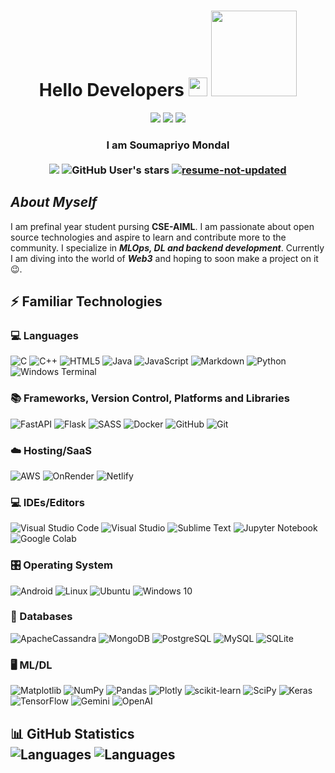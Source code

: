<h1 align="center">
Hello Developers <img src="https://media.giphy.com/media/hvRJCLFzcasrR4ia7z/giphy.gif" width="30px">
<img height="137px" src='https://avataaars.io/?avatarStyle=Transparent&topType=LongHairNotTooLong&accessoriesType=Blank&hairColor=Black&facialHairType=Blank&clotheType=ShirtScoopNeck&clotheColor=PastelRed&eyeType=Happy&eyebrowType=UpDown&mouthType=Smile&skinColor=Light'
/>
</h1>
<p align="center">  
  <a href="https://twitter.com/soumapriyo43914" target="_blank"><img src="https://img.shields.io/badge/Twitter-%231DA1F2.svg?style=for-the-badge&logo=Twitter&logoColor=white"></a>
  <a href="mailto:soumapriyomondalabc@gmail.com" target="_blank"><img src="https://img.shields.io/badge/Gmail-D14836?style=for-the-badge&logo=gmail&logoColor=white"></a>
  <a href="[https://www.linkedin.com/in/sreetama-profile/](https://www.linkedin.com/in/soumapriyo-mondal-5a4b56220)" target="_blank"><img src="https://img.shields.io/badge/linkedin-%230077B5.svg?style=for-the-badge&logo=linkedin&logoColor=white"></a>
  <!--https://ileriayo.github.io/markdown-badges-->
</p>


<h3 align= "center">
I am Soumapriyo Mondal<br><br>
<img src="https://img.shields.io/github/followers/SoumapriyoM?color=yellow&logo=github&style=for-the-badge">
<!-- <img alt="Twitter Follow" src="https://img.shields.io/twitter/follow/HazraSreetama?color=yellow&style=for-the-badge"> -->
<img alt="GitHub User's stars" src="https://img.shields.io/github/stars/SoumapriyoM?color=yellow&style=for-the-badge">
<a href="https://www.dropbox.com/s/8p3dpdfl6n4t55k/Sreetama%20ghosh%20hazra_resume.pdf?dl=0">
<img alt= "resume-not-updated" src="https://img.shields.io/badge/Resume-click-yellow?style=for-the-badge">
</a>
<!-- <img alt="GitHub User's stars" src="https://img.shields.io/badge/views-1000-yellow"> -->
<!-- ![GitHub followers](https://img.shields.io/github/followers/SoumapriyoM?color=blue&logo=github&style=for-the-badge) -->
</h3>

<h2 align= "left">
<b><i>About Myself </b></i>
</h2> 
<p> I am prefinal year student pursing <b>CSE-AIML</b>. I am passionate about open source technologies and aspire to learn and contribute more to the community. I specialize in <b><i>MLOps, DL and backend development</b></i>. Currently I am diving into the world of <b><i>Web3</i></b> and hoping to soon make a project on it 😉. </p>

##  ⚡ Familiar Technologies
### 💻 Languages 
![C](https://img.shields.io/badge/c-%2300599C.svg?style=for-the-badge&logo=c&logoColor=white)
![C++](https://img.shields.io/badge/c++-%2300599C.svg?style=for-the-badge&logo=c%2B%2B&logoColor=white)
![HTML5](https://img.shields.io/badge/html5-%23E34F26.svg?style=for-the-badge&logo=html5&logoColor=white)
![Java](https://img.shields.io/badge/java-%23ED8B00.svg?style=for-the-badge&logo=java&logoColor=white)
![JavaScript](https://img.shields.io/badge/javascript-%23323330.svg?style=for-the-badge&logo=javascript&logoColor=%23F7DF1E)
![Markdown](https://img.shields.io/badge/markdown-%23000000.svg?style=for-the-badge&logo=markdown&logoColor=white)
![Python](https://img.shields.io/badge/python-3670A0?style=for-the-badge&logo=python&logoColor=ffdd54)
![Windows Terminal](https://img.shields.io/badge/Windows%20Terminal-%234D4D4D.svg?style=for-the-badge&logo=windows-terminal&logoColor=white)

### 📚 Frameworks, Version Control, Platforms and Libraries
![FastAPI](https://img.shields.io/badge/FastAPI-005571?style=for-the-badge&logo=fastapi)
![Flask](https://img.shields.io/badge/flask-%23000.svg?style=for-the-badge&logo=flask&logoColor=white)
![SASS](https://img.shields.io/badge/SASS-hotpink.svg?style=for-the-badge&logo=SASS&logoColor=white)
![Docker](https://img.shields.io/badge/docker-%230db7ed.svg?style=for-the-badge&logo=docker&logoColor=white)
![GitHub](https://img.shields.io/badge/github-%23121011.svg?style=for-the-badge&logo=github&logoColor=white)
![Git](https://img.shields.io/badge/git-%23F05033.svg?style=for-the-badge&logo=git&logoColor=white)

### ☁️ Hosting/SaaS
![AWS](https://img.shields.io/badge/aws-%23232F3E.svg?style=for-the-badge&logo=amazonaws&logoColor=white)
![OnRender](https://img.shields.io/badge/onrender-%23008aff.svg?style=for-the-badge&logo=onrender&logoColor=white)
![Netlify](https://img.shields.io/badge/netlify-%23000000.svg?style=for-the-badge&logo=netlify&logoColor=#00C7B7)

###  💻 IDEs/Editors
![Visual Studio Code](https://img.shields.io/badge/Visual%20Studio%20Code-0078d7.svg?style=for-the-badge&logo=visual-studio-code&logoColor=white)
![Visual Studio](https://img.shields.io/badge/Visual%20Studio-5C2D91.svg?style=for-the-badge&logo=visual-studio&logoColor=white)
![Sublime Text](https://img.shields.io/badge/sublime_text-%23575757.svg?style=for-the-badge&logo=sublime-text&logoColor=important)
![Jupyter Notebook](https://img.shields.io/badge/jupyter-%23FA0F00.svg?style=for-the-badge&logo=jupyter&logoColor=white)
![Google Colab](https://img.shields.io/badge/Google%20Colab-%23F9AB00.svg?style=for-the-badge&logo=googlecolab&logoColor=white)

###  🎛️ Operating System
![Android](https://img.shields.io/badge/Android-3DDC84?style=for-the-badge&logo=android&logoColor=white)
![Linux](https://img.shields.io/badge/Linux-FCC624?style=for-the-badge&logo=linux&logoColor=black)
![Ubuntu](https://img.shields.io/badge/Ubuntu-E95420?style=for-the-badge&logo=ubuntu&logoColor=white)
![Windows 10](https://img.shields.io/badge/Windows%2010-%230079d5.svg?style=for-the-badge&logo=windows&logoColor=white)

### 💾 Databases
![ApacheCassandra](https://img.shields.io/badge/cassandra-%231287B1.svg?style=for-the-badge&logo=apache-cassandra&logoColor=white)
![MongoDB](https://img.shields.io/badge/MongoDB-%234ea94b.svg?style=for-the-badge&logo=mongodb&logoColor=white)
![PostgreSQL](https://img.shields.io/badge/PostgreSQL-%23336791.svg?style=for-the-badge&logo=postgresql&logoColor=white)
![MySQL](https://img.shields.io/badge/mysql-%2300f.svg?style=for-the-badge&logo=mysql&logoColor=white)
![SQLite](https://img.shields.io/badge/sqlite-%2307405e.svg?style=for-the-badge&logo=sqlite&logoColor=white)

###  🖥️ ML/DL
![Matplotlib](https://img.shields.io/badge/Matplotlib-%23ffffff.svg?style=for-the-badge&logo=Matplotlib&logoColor=black)
![NumPy](https://img.shields.io/badge/numpy-%23013243.svg?style=for-the-badge&logo=numpy&logoColor=white)
![Pandas](https://img.shields.io/badge/pandas-%23150458.svg?style=for-the-badge&logo=pandas&logoColor=white)
![Plotly](https://img.shields.io/badge/Plotly-%233F4F75.svg?style=for-the-badge&logo=plotly&logoColor=white)
![scikit-learn](https://img.shields.io/badge/scikit--learn-%23F7931E.svg?style=for-the-badge&logo=scikit-learn&logoColor=white)
![SciPy](https://img.shields.io/badge/SciPy-%230C55A5.svg?style=for-the-badge&logo=scipy&logoColor=%white)
![Keras](https://img.shields.io/badge/Keras-%23D00000.svg?style=for-the-badge&logo=Keras&logoColor=white)
![TensorFlow](https://img.shields.io/badge/TensorFlow-%23FF6F00.svg?style=for-the-badge&logo=TensorFlow&logoColor=white)
![Gemini](https://img.shields.io/badge/Gemini-%23212121.svg?style=for-the-badge&logo=gemini&logoColor=white)
![OpenAI](https://img.shields.io/badge/OpenAI-%235E81AC.svg?style=for-the-badge&logo=openai&logoColor=white)
 
<!-- ## Hackathons Participated
![Flipkart Grid 4](https://img.shields.io/badge/Flipkart%20Grid%204-1st-yellow?style=for-the-badge&logo=appveyor)
![Smart Bengal](https://img.shields.io/badge/Smart%20Bengal-1st-yellow?style=for-the-badge&logo=appveyor)
![Smart India Hackathon](https://img.shields.io/badge/Smart%20India%20Hackathon-1st-yellow?style=for-the-badge&logo=appveyor)


<h2 align= "left">
 <b> 🏆 Hackathons Won</b> <br><br>
  <a href ="">
 <img alt="Shebuilds" src ="https://img.shields.io/badge/SheBuilds-2nd-pink?style=for-the-badge&logo=appveyor">
  </a>
  <a href ="https://certificate.givemycertificate.com/c/de9f811a-84f5-41d0-b595-6e5cd884154f">
 <img alt="HackTheMountains 3.0" src ="https://img.shields.io/badge/HTM%203.0-3rd-orange?style=for-the-badge&logo=appveyor">
   </a>
  <a href="https://drive.google.com/file/d/1CGJm6ID_B96WXkXXGa30OaVXHStugCWp/view">
 <img alt="Hackfest" src ="https://img.shields.io/badge/Hackfest-1st-yellow?style=for-the-badge&logo=appveyor">
    </a>
</h2> 

<!-- <h2 align= "left">
 <b>Projects</b> <br><br>
  <a href ="">
 <img alt="Shebuilds" src ="https://img.shields.io/badge/SheBuilds-2nd-pink?style=for-the-badge&logo=appveyor">
  </a>
  <a href ="https://certificate.givemycertificate.com/c/de9f811a-84f5-41d0-b595-6e5cd884154f">
 <img alt="HackTheMountains 3.0" src ="https://img.shields.io/badge/HTM%203.0-3rd-orange?style=for-the-badge&logo=appveyor">
   </a>
  <a href="https://drive.google.com/file/d/1CGJm6ID_B96WXkXXGa30OaVXHStugCWp/view">
 <img alt="Hackfest" src ="https://img.shields.io/badge/Hackfest-1st-yellow?style=for-the-badge&logo=appveyor">
    </a>
</h2> -->
<!-- ![](https://raw.githubusercontent.com/username/github-stats/master/generated/overview.svg#gh-dark-mode-only)
![](https://raw.githubusercontent.com/username/github-stats/master/generated/overview.svg#gh-light-mode-only) -->
<!-- https://raw.githubusercontent.com/username/github-stats/master/generated/languages.svg#gh-dark-mode-only -->
<h2 align ="left">
 <b> 📊 GitHub Statistics </b><br>
 <img alt="Languages"src="https://raw.githubusercontent.com/SoumapriyoM/My-github-stats/f54c718825144152108ef353cbca0dcde32b7e17/generated/languages.svg">
  <img alt="Languages"src="https://raw.githubusercontent.com/SoumapriyoM/My-github-stats/5606a8a02f807caa2156ed472961ec86bdf9077c/generated/overview.svg">
</h2>
